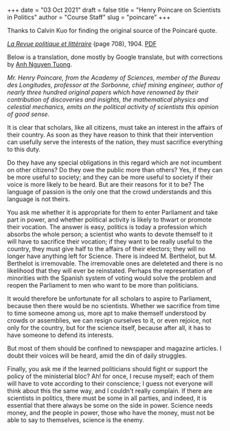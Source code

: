 +++
date = "03 Oct 2021"
draft = false
title = "Henry Poincare on Scientists in Politics"
author = "Course Staff"
slug = "poincare"
+++

Thanks to Calvin Kuo for finding the original source of the Poincaré quote.

[_La Revue politique et littéraire_](https://gallica.bnf.fr/ark:/12148/bpt6k214846v/f711.item) (page 708), 1904. [PDF](/docs/poincare-essay.pdf)

Below is a translation, done mostly by Google translate, but with corrections by [Anh Nguyen Tuong](https://sdg.cs.virginia.edu/authors/anh-nguyen-tuong/).

<div class="longquote">

_Mr. Henry Poincare, from the Academy of Sciences, member of the Bureau des Longitudes, professor at the Sorbonne, chief mining engineer, author of nearly three hundred original papers which have renowned by their contribution of discoveries and insights, the mathematical physics and celestial mechanics, emits on the political activity of scientists this opinion of good sense._

It is clear that scholars, like all citizens, must take an interest in the affairs of their country. As soon as they have reason to think that their intervention can usefully serve the interests of the nation, they must sacrifice everything to this duty.

Do they have any special obligations in this regard which are not incumbent on other citizens? Do they owe the public more than others? Yes, if they can be more useful to society; and they can be more useful to society if their voice is more likely to be heard. But are their reasons for it to be? The language of passion is the only one that the crowd understands and this language is not theirs.

You ask me whether it is appropriate for them to enter Parliament and take part in power, and whether political activity is likely to thwart or promote their vocation. The answer is easy, politics is today a profession which absorbs the whole person; a scientist who wants to devote themself to it will have to sacrifice their vocation; if they want to be really useful to the country, they must give half to the affairs of their electors; they will no longer have anything left for Science. There is indeed M. Berthelot, but M. Berthelot is irremovable. The irremovable ones are deleteted and there is no likelihood that they will ever be reinstated. Perhaps the representation of minorities with the Spanish system of voting would solve the problem and reopen the Parliament to men who want to be more than politicians.

It would therefore be unfortunate for all scholars to aspire to Parliament, because then there would be no scientists. Whether we sacrifice from time to time someone among us, more apt to make themself understood by crowds or assemblies, we can resign ourselves to it, or even rejoice, not only for the country, but for the science itself, because after all, it has to have someone to defend its interests.

But most of them should be confined to newspaper and magazine articles. I doubt their voices will be heard, amid the din of daily struggles.

Finally, you ask me if the learned politicians should fight or support the policy of the ministerial bloc? Ah! for once, I recuse myself; each of them will have to vote according to their conscience; I guess not everyone will think about this the same way, and I couldn't really complain. If there are scientists in politics, there must be some in all parties, and indeed, it is essential that there always be some on the side in power. Science needs money, and the people in power, those who have the money, must not be able to say to themselves, science is the enemy.

</div>
